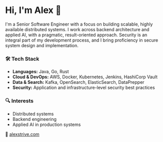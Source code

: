 # Hi, I'm Alex 👋

I'm a Senior Software Engineer with a focus on building scalable, highly available distributed systems. I work across backend architecture and applied AI, with a pragmatic, result-oriented approach. Security is an integral part of my development process, and I bring proficiency in secure system design and implementation.

### 🛠️ Tech Stack
- **Languages:** Java, Go, Rust
- **Cloud & DevOps:** AWS, Docker, Kubernetes, Jenkins, HashiCorp Vault 
- **Data & Search:** Kafka, OpenSearch, ElasticSearch, DataPrepper  
- **Security:** Application and infrastructure-level security best practices

### 🔍 Interests
- Distributed systems
- Backend engineering
- Applied AI in production systems

🔗 [alexstrive.com](https://alexstrive.com)
